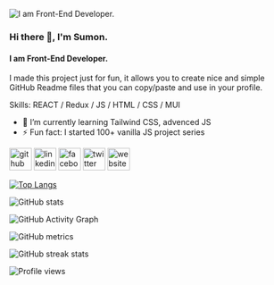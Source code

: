 ![I am Front-End Developer.](https://scontent.fdac145-1.fna.fbcdn.net/v/t39.30808-6/286855897_830063138399421_8098049247613771384_n.png?stp=dst-png_s960x960&_nc_cat=100&ccb=1-7&_nc_sid=e3f864&_nc_ohc=YIHqm0ENKyMAX8BRt1E&_nc_ht=scontent.fdac145-1.fna&oh=00_AT_Xz6DcqTTG4ww9DJqysZE2MeIDKj8CLyirNZj7E7JjZQ&oe=62B9979D)
### Hi there 👋, I'm Sumon.
#### I am Front-End Developer.

I made this project just for fun, it allows you to create nice and simple GitHub Readme files that you can copy/paste and use in your profile.

Skills:  REACT / Redux / JS / HTML / CSS / MUI 

- 🌱 I’m currently learning Tailwind CSS, advenced JS 
- ⚡ Fun fact: I started 100+ vanilla JS project series  


[<img src='https://cdn.jsdelivr.net/npm/simple-icons@3.0.1/icons/github.svg' alt='github' height='40'>](https://github.com/SumonChandraTopu)  [<img src='https://cdn.jsdelivr.net/npm/simple-icons@3.0.1/icons/linkedin.svg' alt='linkedin' height='40'>](https://www.linkedin.com/in/sumon-chandra//)  [<img src='https://cdn.jsdelivr.net/npm/simple-icons@3.0.1/icons/facebook.svg' alt='facebook' height='40'>](https://www.facebook.com/SumonChandraForever)  [<img src='https://cdn.jsdelivr.net/npm/simple-icons@3.0.1/icons/twitter.svg' alt='twitter' height='40'>](https://twitter.com/Sumon__Chandra)  [<img src='https://cdn.jsdelivr.net/npm/simple-icons@3.0.1/icons/icloud.svg' alt='website' height='40'>](https://sumonchandra.netlify.app/)  

[![Top Langs](https://github-readme-stats.vercel.app/api/top-langs/?username=SumonChandraTopu)](https://github.com/anuraghazra/github-readme-stats)

![GitHub stats](https://github-readme-stats.vercel.app/api?username=SumonChandraTopu&show_icons=true)  

![GitHub Activity Graph](https://activity-graph.herokuapp.com/graph?username=SumonChandraTopu)  

![GitHub metrics](https://metrics.lecoq.io/SumonChandraTopu)  

![GitHub streak stats](https://github-readme-streak-stats.herokuapp.com/?user=SumonChandraTopu)  

![Profile views](https://gpvc.arturio.dev/SumonChandraTopu)  
